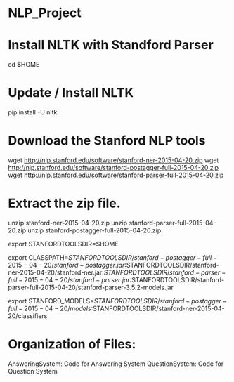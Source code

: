 # NLP_Project

# Install NLTK with Standford Parser

cd $HOME

# Update / Install NLTK
pip install -U nltk

# Download the Stanford NLP tools
wget http://nlp.stanford.edu/software/stanford-ner-2015-04-20.zip
wget http://nlp.stanford.edu/software/stanford-postagger-full-2015-04-20.zip
wget http://nlp.stanford.edu/software/stanford-parser-full-2015-04-20.zip
# Extract the zip file.
unzip stanford-ner-2015-04-20.zip 
unzip stanford-parser-full-2015-04-20.zip 
unzip stanford-postagger-full-2015-04-20.zip


export STANFORDTOOLSDIR=$HOME

export CLASSPATH=$STANFORDTOOLSDIR/stanford-postagger-full-2015-04-20/stanford-postagger.jar:$STANFORDTOOLSDIR/stanford-ner-2015-04-20/stanford-ner.jar:$STANFORDTOOLSDIR/stanford-parser-full-2015-04-20/stanford-parser.jar:$STANFORDTOOLSDIR/stanford-parser-full-2015-04-20/stanford-parser-3.5.2-models.jar

export STANFORD_MODELS=$STANFORDTOOLSDIR/stanford-postagger-full-2015-04-20/models:$STANFORDTOOLSDIR/stanford-ner-2015-04-20/classifiers


# Organization of Files:

AnsweringSystem: Code for Answering System
QuestionSystem: Code for Question System
